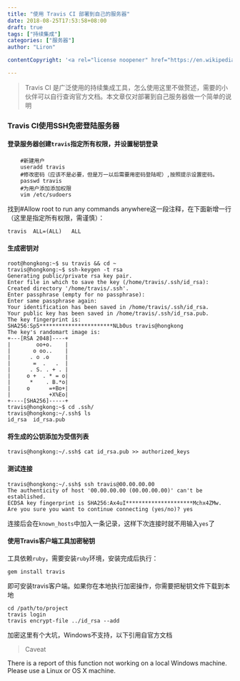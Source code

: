 ```yaml
---
title: "使用 Travis CI 部署到自己的服务器"
date: 2018-08-25T17:53:58+08:00
draft: true
tags: ["持续集成"]
categories: ["服务器"]
author: "Liron"

contentCopyright: '<a rel="license noopener" href="https://en.wikipedia.org/wiki/Wikipedia:Text_of_Creative_Commons_Attribution-ShareAlike_3.0_Unported_License" target="_blank">Creative Commons Attribution-ShareAlike License</a>'

---
```


> Travis CI 是广泛使用的持续集成工具，怎么使用这里不做赘述，需要的小伙伴可以自行查询官方文档。本文章仅对部署到自己服务器做一个简单的说明

### Travis CI使用SSH免密登陆服务器

#### 登录服务器创建`travis`指定所有权限，并设置秘钥登录

```
	#新建用户
	useradd travis
	#修改密码（应该不是必要，但是万一以后需要用密码登陆呢）,按照提示设置密码。
	passwd travis
	#为用户添加添加权限
	vim /etc/sudoers
```

找到#Allow root to run any commands anywhere这一段注释，在下面新增一行（这里是指定所有权限，需谨慎）：
```
travis  ALL=(ALL)   ALL
```

#### 生成密钥对

```
root@hongkong:~$ su travis && cd ~
travis@hongkong:~$ ssh-keygen -t rsa
Generating public/private rsa key pair.
Enter file in which to save the key (/home/travis/.ssh/id_rsa): 
Created directory '/home/travis/.ssh'.
Enter passphrase (empty for no passphrase): 
Enter same passphrase again: 
Your identification has been saved in /home/travis/.ssh/id_rsa.
Your public key has been saved in /home/travis/.ssh/id_rsa.pub.
The key fingerprint is:
SHA256:Sp5***********************NLb0us travis@hongkong
The key's randomart image is:
+---[RSA 2048]----+
|        oo+o.    |
|       o oo..    |
|      . o .o     |
|       =  .   .  |
|      . S. . + . |
|     o +  . * = o|
|      *    . B.*o|
|     o      =+Bo+|
|            +X%Eo|
+----[SHA256]-----+
travis@hongkong:~$ cd .ssh/
travis@hongkong:~/.ssh$ ls
id_rsa	id_rsa.pub

```

#### 将生成的公钥添加为受信列表

```
travis@hongkong:~/.ssh$ cat id_rsa.pub >> authorized_keys
```

#### 测试连接

```
travis@hongkong:~/.ssh$ ssh travis@00.00.00.00
The authenticity of host '00.00.00.00 (00.00.00.00)' can't be established.
ECDSA key fingerprint is SHA256:Ax4uI*********************Mchx4ZMw.
Are you sure you want to continue connecting (yes/no)? yes
```

连接后会在`known_hosts`中加入一条记录，这样下次连接时就不用输入`yes`了

#### 使用Travis客户端工具加密秘钥

工具依赖`ruby`，需要安装`ruby`环境，安装完成后执行：

```
gem install travis
```
即可安装travis客户端。如果你在本地执行加密操作，你需要把秘钥文件下载到本地

```
cd /path/to/project
travis login
travis encrypt-file ../id_rsa --add
```

加密这里有个大坑，Windows不支持，以下引用自官方文档

> Caveat

There is a report of this function not working on a local Windows machine. Please use a Linux or OS X  machine. 